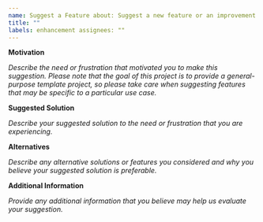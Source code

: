 ```yaml
---
name: Suggest a Feature about: Suggest a new feature or an improvement to an existing feature for this template.
title: ""
labels: enhancement assignees: ""
---
```


**Motivation**

_Describe the need or frustration that motivated you to make this suggestion. Please note that the goal of this project
is to provide a general-purpose template project, so please take care when suggesting features that may be specific to a
particular use case._

**Suggested Solution**

_Describe your suggested solution to the need or frustration that you are experiencing._

**Alternatives**

_Describe any alternative solutions or features you considered and why you believe your suggested solution is
preferable._

**Additional Information**

_Provide any additional information that you believe may help us evaluate your suggestion._
